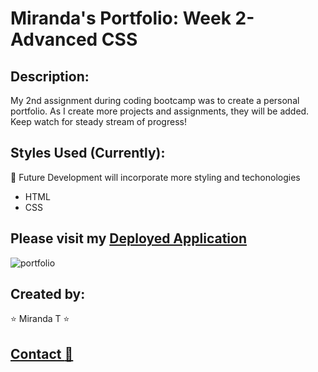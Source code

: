 # Miranda's Portfolio: Week 2-Advanced CSS

## Description:
My 2nd assignment during coding bootcamp was to create a personal portfolio. As I create more projects and assignments, they will be added. Keep watch for steady stream of progress!

## Styles Used (Currently):

 :calendar: Future Development will incorporate more styling and techonologies

 * HTML
 * CSS

## Please visit my [Deployed Application](https://mirandat77.github.io/first-portfolio/)

![portfolio](https://user-images.githubusercontent.com/88161424/134999870-686436f1-3233-44bb-8b75-0fcea53d3ba5.jpg)


## Created by: 
:star: Miranda T :star: 
## [Contact :email:](mailto:ranileah7@gmail.com)

